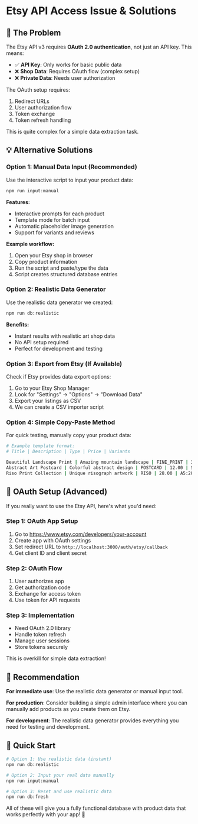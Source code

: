 # Etsy API Access Issue & Solutions

## 🚨 The Problem

The Etsy API v3 requires **OAuth 2.0 authentication**, not just an API key. This means:

- ✅ **API Key**: Only works for basic public data
- ❌ **Shop Data**: Requires OAuth flow (complex setup)
- ❌ **Private Data**: Needs user authorization

The OAuth setup requires:
1. Redirect URLs
2. User authorization flow
3. Token exchange
4. Token refresh handling

This is quite complex for a simple data extraction task.

## 💡 Alternative Solutions

### Option 1: Manual Data Input (Recommended)

Use the interactive script to input your product data:

```bash
npm run input:manual
```

**Features:**
- Interactive prompts for each product
- Template mode for batch input
- Automatic placeholder image generation
- Support for variants and reviews

**Example workflow:**
1. Open your Etsy shop in browser
2. Copy product information
3. Run the script and paste/type the data
4. Script creates structured database entries

### Option 2: Realistic Data Generator

Use the realistic data generator we created:

```bash
npm run db:realistic
```

**Benefits:**
- Instant results with realistic art shop data
- No API setup required
- Perfect for development and testing

### Option 3: Export from Etsy (If Available)

Check if Etsy provides data export options:
1. Go to your Etsy Shop Manager
2. Look for "Settings" → "Options" → "Download Data"
3. Export your listings as CSV
4. We can create a CSV importer script

### Option 4: Simple Copy-Paste Method

For quick testing, manually copy your product data:

```bash
# Example template format:
# Title | Description | Type | Price | Variants

Beautiful Landscape Print | Amazing mountain landscape | FINE_PRINT | 35.00 | A4:35:10,A3:50:5
Abstract Art Postcard | Colorful abstract design | POSTCARD | 12.00 | Standard:12:20
Riso Print Collection | Unique risograph artwork | RISO | 28.00 | A5:28:15,A4:35:10
```

## 🔧 OAuth Setup (Advanced)

If you really want to use the Etsy API, here's what you'd need:

### Step 1: OAuth App Setup
1. Go to https://www.etsy.com/developers/your-account
2. Create app with OAuth settings
3. Set redirect URL to `http://localhost:3000/auth/etsy/callback`
4. Get client ID and client secret

### Step 2: OAuth Flow
1. User authorizes app
2. Get authorization code
3. Exchange for access token
4. Use token for API requests

### Step 3: Implementation
- Need OAuth 2.0 library
- Handle token refresh
- Manage user sessions
- Store tokens securely

This is overkill for simple data extraction!

## 🎯 Recommendation

**For immediate use**: Use the realistic data generator or manual input tool.

**For production**: Consider building a simple admin interface where you can manually add products as you create them on Etsy.

**For development**: The realistic data generator provides everything you need for testing and development.

## 🚀 Quick Start

```bash
# Option 1: Use realistic data (instant)
npm run db:realistic

# Option 2: Input your real data manually
npm run input:manual

# Option 3: Reset and use realistic data
npm run db:fresh
```

All of these will give you a fully functional database with product data that works perfectly with your app! 🎨